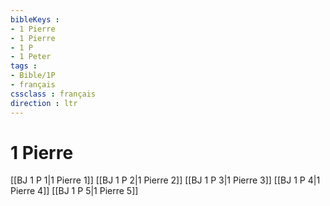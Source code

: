 ```yaml
---
bibleKeys : 
- 1 Pierre
- 1 Pierre
- 1 P
- 1 Peter
tags : 
- Bible/1P
- français
cssclass : français
direction : ltr
---
```


# 1 Pierre

[[BJ 1 P 1|1 Pierre 1]]
[[BJ 1 P 2|1 Pierre 2]]
[[BJ 1 P 3|1 Pierre 3]]
[[BJ 1 P 4|1 Pierre 4]]
[[BJ 1 P 5|1 Pierre 5]]
